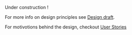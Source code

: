 Under construction !

For more info on design principles see [Design draft](draft.md).

For motivotions behind the design, checkout [User Stories](user_stories.md)
